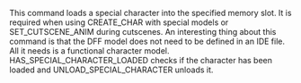 This command loads a special character into the specified memory slot. It is required when using CREATE_CHAR with special models or SET_CUTSCENE_ANIM during cutscenes. An interesting thing about this command is that the DFF model does not need to be defined in an IDE file. All it needs is a functional character model. HAS_SPECIAL_CHARACTER_LOADED checks if the character has been loaded and UNLOAD_SPECIAL_CHARACTER unloads it.
